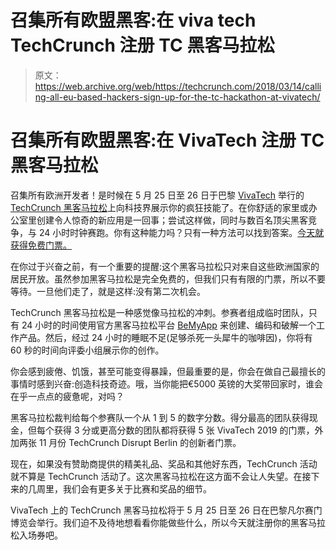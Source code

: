 # 召集所有欧盟黑客:在 viva tech TechCrunch 注册 TC 黑客马拉松

> 原文：<https://web.archive.org/web/https://techcrunch.com/2018/03/14/calling-all-eu-based-hackers-sign-up-for-the-tc-hackathon-at-vivatech/>

# 召集所有欧盟黑客:在 VivaTech 注册 TC 黑客马拉松

召集所有欧洲开发者！是时候在 5 月 25 日至 26 日于巴黎 [VivaTech](https://web.archive.org/web/20221210065402/https://vivatechnology.com/) 举行的 [TechCrunch 黑客马拉松](https://web.archive.org/web/20221210065402/https://techcrunch.com/event-info/techcrunch-hackathon-at-vivatech/)上向科技界展示你的疯狂技能了。在你舒适的家里或办公室里创建令人惊奇的新应用是一回事；尝试这样做，同时与数百名顶尖黑客竞争，与 24 小时时钟赛跑。你有这种能力吗？只有一种方法可以找到答案。[今天就获得免费门票。](https://web.archive.org/web/20221210065402/https://www.eventbrite.co.uk/e/techcrunch-hackathon-at-viva-technology-tickets-43660537844?aff=TechCrunch)

在你过于兴奋之前，有一个重要的提醒:这个黑客马拉松只对来自这些欧洲国家的居民开放。虽然参加黑客马拉松是完全免费的，但我们只有有限的门票，所以不要等待。一旦他们走了，就是这样:没有第二次机会。

TechCrunch 黑客马拉松是一种感觉像马拉松的冲刺。参赛者组成临时团队，只有 24 小时的时间使用官方黑客马拉松平台 [BeMyApp](https://web.archive.org/web/20221210065402/http://www.bemyapp.com/) 来创建、编码和破解一个工作产品。然后，经过 24 小时的睡眠不足(足够杀死一头犀牛的咖啡因)，你将有 60 秒的时间向评委小组展示你的创作。

你会感到疲倦、饥饿，甚至可能变得暴躁，但最重要的是，你会在做自己最擅长的事情时感到兴奋:创造科技奇迹。哦，当你能把€5000 英镑的大奖带回家时，谁会在乎一点点的疲惫呢，对吗？

黑客马拉松裁判给每个参赛队一个从 1 到 5 的数字分数。得分最高的团队获得现金，但每个获得 3 分或更高分数的团队都将获得 5 张 VivaTech 2019 的门票，外加两张 11 月份 TechCrunch Disrupt Berlin 的创新者门票。

现在，如果没有赞助商提供的精美礼品、奖品和其他好东西，TechCrunch 活动就不算是 TechCrunch 活动了。这次黑客马拉松在这方面不会让人失望。在接下来的几周里，我们会有更多关于比赛和奖品的细节。

VivaTech 上的 TechCrunch 黑客马拉松将于 5 月 25 日至 26 日在巴黎凡尔赛门博览会举行。我们迫不及待地想看看你能做些什么，所以今天就注册你的黑客马拉松入场券吧。